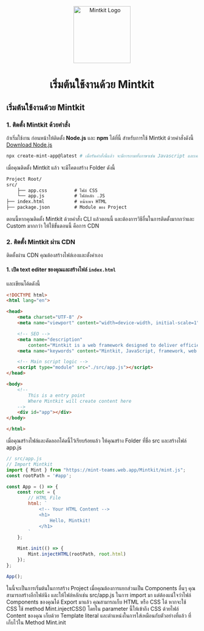 <p align="center">
  <img src="https://camo.githubusercontent.com/4e08b18747738940c2c4c16d9e975e06098133a8c012f6176cbf22c713962d44/68747470733a2f2f64726976652e676f6f676c652e636f6d2f75633f69643d31746341455633634b6d693259434d4868417657334b6c58493662777163397579" height="150px" width="150px" alt="Mintkit Logo" />
</p>

<h1 align="center">เริ่มต้นใช้งานด้วย Mintkit</h1>

## เริ่มต้นใช้งานด้วย Mintkit

### 1. ติดตั้ง Mintkit ด้วยคำสั่ง

ถ้าเริ่มใช้งาน ก่อนหน้าให้ติดตั้ง **Node.js** และ **npm** ได้ที่นี้
สำหรับการใช้ Mintkit ด้วยคำสั่งดังนี้
[Download Node.js](https://nodejs.org/en/download)

```bash
npx create-mint-app@latest # เมื่อรันคำสั่งนี้แล้ว จะมีการถามทั้งภาษาเช่น Javascript และเครืองมืออื่นๆเช่น Vite
```

เมื่อคุณติดตั้ง Mintkit แล้ว จะมีโคตงสร้าง Folder ดังนี้

```markdown
Project Root/
src/
    ├── app.css          # ไฟล์ CSS
    └── app.js           # ไฟล์หลัก .JS
├── index.html           # หน้าเพจ HTML
├── package.json         # Module ของ Project
```

ตอนนี้หากคุณติดตั้ง Mintkit ด้วยคำสั่ง CLI แล้วตอนนี้ และต้องการวิธีอื่นในการติดตั้งมากกว่าและ Custom มากกว่า ให้ใช้ขั้นตอนนี้ คือการ CDN

### 2. ติดตั้ง Mintkit ผ่าน CDN

ติดตั้งผ่าน CDN คุณต้องสร้างไฟล์เองและตั้งค่าเอง

#### 1. เปิด text editer ของคุณและสร้างไฟล์ `index.html`

และเขียนโค้ดดังนี้

```html
<!DOCTYPE html>
<html lang="en">

<head>
    <meta charset="UTF-8" />
    <meta name="viewport" content="width=device-width, initial-scale=1" />

	<!-- SEO -->
    <meta name="description"
        content="Mintkit is a web framework designed to deliver efficient, scalable, and maintainable web development experiences.">
    <meta name="keywords" content="Mintkit, JavaScript, framework, web development">

	<!-- Main script logic -->
    <script type="module" src="./src/app.js"></script>
</head>

<body>
	<!--
		This is a entry point
		Where Mintkit will create content here 
	-->
    <div id="app"></div>
</body>

</html> 
```

เมื่อคุณสร้างไฟล์และคัดลอกโค้ดนี้ไว้เรียบร้อยแล้ว ให้คุณสร้าง Folder ที่ชื่อ src และสร้างไฟล์ app.js

```js
// src/app.js
// Import Mintkit
import { Mint } from "https://mint-teams.web.app/Mintkit/mint.js";
const rootPath = '#app';

const App = () => {
	const root = {
		// HTML File
		html: `
            <!-- Your HTML Content -->
            <h1>
                Hello, Mintkit!
            </h1>
		`
	};

	Mint.init(() => {
		Mint.injectHTML(rootPath, root.html)
	});
};

App();

```
ในนี้จะเป็นการเริ่มต้นในการสร้าง Project เมื่อคุณต้องการแยกส่วนเป็น Components อื่นๆ คุณสามารถสร้างอีกไฟล์นึง และให้ไฟล์หลักเช่น src/app.js ในการ import มา แต่ต้องแน่ใจว่าไฟล์ Components ของคุณได้ Export มาแล้ว คุณสามารถเก็บ HTML หรือ CSS ได้ หากจะใช้ CSS ใช้ method Mint.injectCSS() โดยใน parameter นี้ให้เข้าถึง CSS ด้วยไฟล์ Content ของคุณ เก็บด้วย Template literal และตำแหน่งในการใส่เหมือนกับตัวอย่างที่แล้ว ที่เก็บไว้ใน Method Mint.init